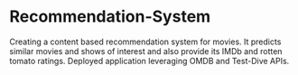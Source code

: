 # Recommendation-System
Creating a content based recommendation system for movies.
It predicts similar movies and shows of interest and also provide its IMDb and rotten tomato ratings.
Deployed application leveraging OMDB and Test-Dive APIs.

